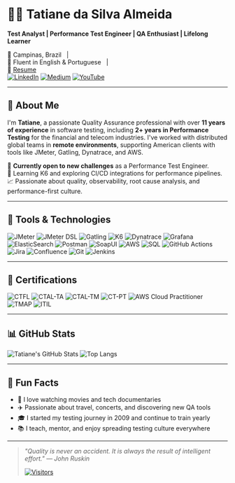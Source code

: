 # 👩‍💻 Tatiane da Silva Almeida

**Test Analyst | Performance Test Engineer | QA Enthusiast | Lifelong Learner**

📍 Campinas, Brazil &nbsp;&nbsp;|&nbsp;&nbsp;  
💬 Fluent in English & Portuguese &nbsp;&nbsp;|&nbsp;&nbsp;  
📄 [Resume](https://github.com/almeidas-tatiane/almeidas-tatiane/blob/master/resume.md)  
[![LinkedIn](https://img.shields.io/badge/LinkedIn-%230077B5?style=flat-square&logo=linkedin&logoColor=white)](https://www.linkedin.com/in/tatianealmeida)
[![Medium](https://img.shields.io/badge/Medium-12100E?style=flat-square&logo=medium&logoColor=white)](https://medium.com/@almeidas.tatiane)
[![YouTube](https://img.shields.io/badge/YouTube-%23FF0000?style=flat-square&logo=youtube&logoColor=white)](https://youtube.com/watch?v=BhCYA7fUE4Y)

---

## 🚀 About Me

I'm **Tatiane**, a passionate Quality Assurance professional with over **11 years of experience** in software testing, including **2+ years in Performance Testing** for the financial and telecom industries. I've worked with distributed global teams in **remote environments**, supporting American clients with tools like JMeter, Gatling, Dynatrace, and AWS.

🔭 **Currently open to new challenges** as a Performance Test Engineer.  
🌱 Learning K6 and exploring CI/CD integrations for performance pipelines.  
📈 Passionate about quality, observability, root cause analysis, and performance-first culture.

---

## 🧪 Tools & Technologies

![JMeter](https://img.shields.io/badge/JMeter-D22128?style=flat-square&logo=apachejmeter&logoColor=white)
![JMeter DSL](https://img.shields.io/badge/JMeter%20DSL-blue?style=flat-square)
![Gatling](https://img.shields.io/badge/Gatling-FF6600?style=flat-square&logo=gatling&logoColor=white)
![K6](https://img.shields.io/badge/K6-7D64FF?style=flat-square&logo=k6&logoColor=white)
![Dynatrace](https://img.shields.io/badge/Dynatrace-1496FF?style=flat-square&logo=dynatrace&logoColor=white)
![Grafana](https://img.shields.io/badge/Grafana-F46800?style=flat-square&logo=grafana&logoColor=white)
![ElasticSearch](https://img.shields.io/badge/ElasticSearch-005571?style=flat-square&logo=elasticsearch&logoColor=white)
![Postman](https://img.shields.io/badge/Postman-FF6C37?style=flat-square&logo=postman&logoColor=white)
![SoapUI](https://img.shields.io/badge/SoapUI-6CB33E?style=flat-square)
![AWS](https://img.shields.io/badge/AWS-232F3E?style=flat-square&logo=amazonaws&logoColor=white)
![SQL](https://img.shields.io/badge/SQL-4479A1?style=flat-square&logo=sqlite&logoColor=white)
![GitHub Actions](https://img.shields.io/badge/GitHub%20Actions-2088FF?style=flat-square&logo=githubactions&logoColor=white)
![Jira](https://img.shields.io/badge/Jira-0052CC?style=flat-square&logo=jira&logoColor=white)
![Confluence](https://img.shields.io/badge/Confluence-172B4D?style=flat-square&logo=confluence&logoColor=white)
![Git](https://img.shields.io/badge/Git-F05032?style=flat-square&logo=git&logoColor=white)
![Jenkins](https://img.shields.io/badge/Jenkins-D24939?style=flat-square&logo=jenkins&logoColor=white)

---

## 🏅 Certifications

![CTFL](https://img.shields.io/badge/ISTQB%20CTFL-red?style=flat-square)
![CTAL-TA](https://img.shields.io/badge/ISTQB%20CTAL--TA-red?style=flat-square)
![CTAL-TM](https://img.shields.io/badge/ISTQB%20CTAL--TM-red?style=flat-square)
![CT-PT](https://img.shields.io/badge/ISTQB%20CT--PT-red?style=flat-square)
![AWS Cloud Practitioner](https://img.shields.io/badge/AWS%20Cloud%20Practitioner-232F3E?style=flat-square&logo=amazonaws&logoColor=white)
![TMAP](https://img.shields.io/badge/EXIN%20TMAP%20Next-blue?style=flat-square)
![ITIL](https://img.shields.io/badge/EXIN%20ITIL%20Foundation-lightgrey?style=flat-square)

---

## 📊 GitHub Stats

![Tatiane's GitHub Stats](https://github-readme-stats.vercel.app/api?username=almeidas-tatiane&show_icons=true&theme=tokyonight)
![Top Langs](https://github-readme-stats.vercel.app/api/top-langs/?username=almeidas-tatiane&layout=compact&theme=tokyonight)

---

## 🧠 Fun Facts

- 🎥 I love watching movies and tech documentaries  
- ✈️ Passionate about travel, concerts, and discovering new QA tools  
- 🎓 I started my testing journey in 2009 and continue to train yearly  
- 📚 I teach, mentor, and enjoy spreading testing culture everywhere  

---

> _"Quality is never an accident. It is always the result of intelligent effort." — John Ruskin_
>
> [![Visitors](https://visitor-badge.laobi.icu/badge?page_id=almeidas-tatiane.almeidas-tatiane&style=flat-square&color=2ea44f)](https://github.com/almeidas-tatiane)

